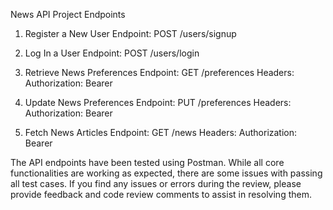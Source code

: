 News API Project
Endpoints
1. Register a New User
    Endpoint: POST /users/signup
2. Log In a User
    Endpoint: POST /users/login

3. Retrieve News Preferences
    Endpoint: GET /preferences
    Headers:
        Authorization: Bearer <token>

4. Update News Preferences
    Endpoint: PUT /preferences
    Headers:
        Authorization: Bearer <token>

5. Fetch News Articles
    Endpoint: GET /news
    Headers:
       Authorization: Bearer <token>

The API endpoints have been tested using Postman. While all core functionalities are working as expected, there are some issues with passing all test cases. If you find any issues or errors during the review, please provide feedback and code review comments to assist in resolving them.
